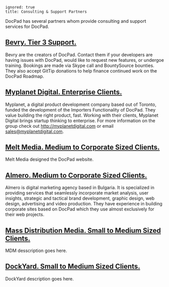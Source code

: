 ```
ignored: true
title: Consulting & Support Partners
```


DocPad has several partners whom provide consulting and support services for DocPad.

## [Bevry. Tier 3 Support.](http://bevry.me)
Bevry are the creators of DocPad. Contact them if your developers are having issues with DocPad, would like to request new features, or undergoe training. Bookings are made via Skype call and BountySource bounties. They also accept GitTip donations to help finance continued work on the DocPad Roadmap.

## [Myplanet Digital. Enterprise Clients.](http://www.myplanetdigital.com/)
Myplanet, a digital product development company based out of Toronto, funded the development of the Importers Functionality of DocPad. They value building the right product, fast. Working with their clients, Myplanet Digital brings startup thinking to enterprise. For more information on the group check out http://myplanetdigital.com or email sales@myplanetdigital.com.

## [Melt Media. Medium to Corporate Sized Clients.](http://meltmedia.com/)
Melt Media designed the DocPad website.

## [Almero.  Medium to Corporate Sized Clients.](http://almero.bg/)
Almero is digital marketing agency based in Bulgaria. It is specialized in providing services that seamlessly incorporate market analysis, user insights, strategic and tactical brand development, graphic design, web design, advertising and video production. They have experience in building corporate sites based on DocPad which they use almost exclusively for their web projects.

## [Mass Distribution Media. Small to Medium Sized Clients.](http://massdistributionmedia.com/)
MDM desscription goes here.

## [DockYard. Small to Medium Sized Clients.](http://dockyard.com/)
DockYard description goes here.
